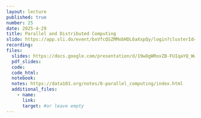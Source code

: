 ```yaml
---
layout: lecture
published: true
number: 25
date: 2025-4-29
title: Parallel and Distributed Computing 
slido: https://app.sli.do/event/bxVfcQSZMMobHDL6aXxpQy/login?clusterId=eu1&redirect_url=https%3A%2F%2Fapp.sli.do%2Fevent%2FbxVfcQSZMMobHDL6aXxpQy
recording: 
files:
  slides: https://docs.google.com/presentation/d/19wOgWRoxZB-FUIqaYQ_WwooMZlZnNO9zGweFAgQPtNk/edit?slide=id.g35069f5efd5_0_0#slide=id.g35069f5efd5_0_0
  pdf_slides:
  code:
  code_html:
  notebook: 
  notes: https://data101.org/notes/8-parallel_computing/index.html
  additional_files:
    - name:
      link:
      target: #or leave empty
---
```

